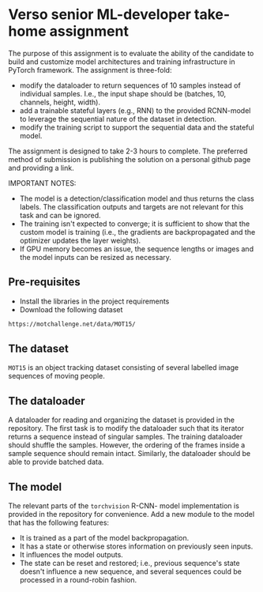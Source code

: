 # Verso senior ML-developer take-home assignment

The purpose of this assignment is to evaluate the ability of the candidate to build and customize model architectures and training infrastructure in PyTorch framework.
The assignment is three-fold: 
- modify the dataloader to return sequences of 10 samples instead of individual samples. I.e., the input shape should be (batches, 10, channels, height, width).
- add a trainable stateful layers (e.g., RNN) to the provided RCNN-model to leverage the sequential nature of the dataset in detection.
- modify the training script to support the sequential data and the stateful model.

The assignment is designed to take 2-3 hours to complete. The preferred method of submission is publishing the solution on a personal github page and providing a link.

IMPORTANT NOTES:
- The model is a detection/classification model and thus returns the class labels. The classification outputs and targets are not relevant for this task and can be ignored.
- The training isn't expected to converge; it is sufficient to show that the custom model is training (i.e., the gradients are backpropagated and the optimizer updates the layer weights).
- If GPU memory becomes an issue, the sequence lengths or images and the model inputs can be resized as necessary.

## Pre-requisites

- Install the libraries in the project requirements
- Download the following dataset
```bash
https://motchallenge.net/data/MOT15/
```

## The dataset

`MOT15` is an object tracking dataset consisting of several labelled image sequences of moving people.

## The dataloader

A dataloader for reading and organizing the dataset is provided in the repository. The first task is to modify the dataloader such that its iterator returns a sequence instead of singular samples.
The training dataloader should shuffle the samples. However, the ordering of the frames inside a sample sequence should remain intact. Similarly, the dataloader should be able to provide batched data.

## The model

The relevant parts of the `torchvision` R-CNN- model implementation is provided in the repository for convenience.
Add a new module to the model that has the following features:
- It is trained as a part of the model backpropagation.
- It has a state or otherwise stores information on previously seen inputs.
- It influences the model outputs.
- The state can be reset and restored; i.e., previous sequence's state doesn't influence a new sequence, and several sequences could be processed in a round-robin fashion.

